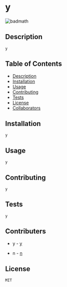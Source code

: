 
# y


![badmath](https://img.shields.io/badge/License-MIT-green)
    

## Description 

    y



## Table of Contents 

    
* [Description](#description)
* [Installation](#installation)
* [Usage](#usage)
* [Contributing](#contributing)
* [Tests](#tests)
* [License](#license)
* [Collaborators](#collaborators)
    
    

## Installation

    y
    

    
## Usage 

    y



## Contributing

    y
    

    

## Tests

    y

    
    

## Contributers

* y - [y](y)
    
* n - [n](n)
        
    

## License
    
    MIT
    

    

    